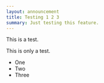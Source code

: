 ```yaml
---
layout: announcement
title: Testing 1 2 3
summary: Just testing this feature.
---
```


This is a test.

This is only a test.

* One
* Two
* Three